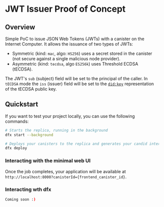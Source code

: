 # JWT Issuer Proof of Concept

## Overview

Simple PoC to issue JSON Web Tokens (JWTs) with a canister on the Internet Computer.
It allows the issuance of two types of JWTs:

- Symmetric (kind: `mac`, algo: `HS256`) uses a secret stored in the canister (not secure against a single malicious node provider).
- Asymmetric (kind: `tecdsa`, algo `ES256k`) uses Threshold ECDSA (tECDSA).

The JWT's `sub` (subject) field will be set to the principal of the caller.
In `tECDSA` mode the `iss` (issuer) field will be set to the [`did:key`](https://w3c-ccg.github.io/did-method-key/) representation of the tECDSA public key.

## Quickstart

If you want to test your project locally, you can use the following commands:

```bash
# Starts the replica, running in the background
dfx start --background

# Deploys your canisters to the replica and generates your candid interface
dfx deploy
```

### Interacting with the minimal web UI

Once the job completes, your application will be available at `http://localhost:8000?canisterId={frontend_canister_id}`.

### Interacting wth dfx

```bash
Coming soon :)
```


